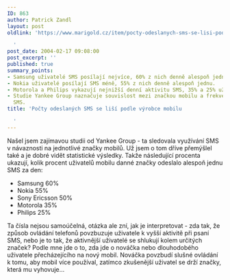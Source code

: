 ```yaml
---
ID: 863
author: Patrick Zandl
layout: post
oldlink: 'https://www.marigold.cz/item/pocty-odeslanych-sms-se-lisi-podle-vyrobce-mobilu

  '
post_date: 2004-02-17 09:08:00
post_excerpt: ''
published: true
summary_points:
- Samsung uživatelé SMS posílají nejvíce, 60% z nich denně alespoň jednu.
- Nokia uživatelé posílají SMS méně, 55% z nich denně alespoň jednu.
- Motorola a Philips vykazují nejnižší denní aktivitu SMS, 35% a 25% uživatelů.
- Studie Yankee Group naznačuje souvislost mezi značkou mobilu a frekvencí odesílání
  SMS.
title: 'Počty odeslaných SMS se liší podle výrobce mobilu

  '
---
```


<p>
Našel jsem zajímavou studii od Yankee Group - ta sledovala využívání SMS v návaznosti na jednotlivé značky mobilů. Už jsem o tom dříve přemýšlel také a je dobré vidět statistické výsledky. Takže následující procenta ukazují, kolik procent uživatelů mobilu danné značky odeslalo alespoň jednu SMS za den:</p>

<UL>
<LI>Samsung 60%</LI>
<LI>Nokia 55%</LI>
<LI>Sony Ericsson 50%</LI>
<LI>Motorola 35%</LI>
<LI>Philips 25%</LI></UL>
<p>
Ta čísla nejsou samoúčelná, otázka ale zní, jak je interpretovat - zda tak, že způsob ovládání telefonů povzbuzuje uživatele k vyšší aktivitě při psaní SMS, nebo je to tak, že aktivnější uživatelé se shlukují kolem určitých značek? Podle mne jde o to, zda jde o nováčka nebo dlouhodobého uživatele přecházejícího na nový mobil. Nováčka povzbudí slušné ovládání k tomu, aby mobil více používal, zatímco zkušenější uživatel se drží značky, která mu vyhovuje...</p>